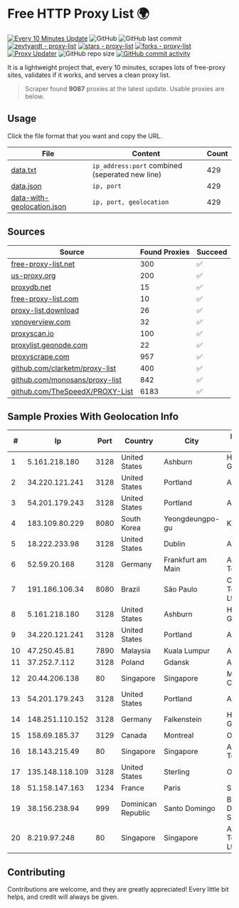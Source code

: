 
# Free HTTP Proxy List 🌍

[![Every 10 Minutes Update](https://github.com/mertguvencli/http-proxy-list/actions/workflows/main.yml/badge.svg?branch=main)](https://github.com/mertguvencli/http-proxy-list/actions/workflows/main.yml)
![GitHub](https://img.shields.io/github/license/mertguvencli/http-proxy-list)
![GitHub last commit](https://img.shields.io/github/last-commit/mertguvencli/http-proxy-list)
[![zevtyardt - proxy-list](https://img.shields.io/static/v1?label=zevtyardt&message=proxy-list&color=blue&logo=github)](https://github.com/zevtyardt/proxy-list "Go to GitHub repo")
[![stars - proxy-list](https://img.shields.io/github/stars/zevtyardt/proxy-list?style=social)](https://github.com/zevtyardt/proxy-list)
[![forks - proxy-list](https://img.shields.io/github/forks/zevtyardt/proxy-list?style=social)](https://github.com/zevtyardt/proxy-list)
[![Proxy Updater](https://github.com/zevtyardt/proxy-list/workflows/Proxy%20Updater/badge.svg)](https://github.com/zevtyardt/proxy-list/actions?query=workflow:"Proxy+Updater")
![GitHub repo size](https://img.shields.io/github/repo-size/zevtyardt/proxy-list)
[![GitHub commit activity](https://img.shields.io/github/commit-activity/m/zevtyardt/proxy-list?logo=commits)](https://github.com/zevtyardt/proxy-list/commits/main)

It is a lightweight project that, every 10 minutes, scrapes lots of free-proxy sites, validates if it works, and serves a clean proxy list.

> Scraper found **9087** proxies at the latest update. Usable proxies are below.

## Usage

Click the file format that you want and copy the URL.

|File|Content|Count|
|----|-------|-----|
|[data.txt](https://raw.githubusercontent.com/mertguvencli/http-proxy-list/main/proxy-list/data.txt)|`ip_address:port` combined (seperated new line)|429|
|[data.json](https://raw.githubusercontent.com/mertguvencli/http-proxy-list/main/proxy-list/data.json)|`ip, port`|429|
|[data-with-geolocation.json](https://raw.githubusercontent.com/mertguvencli/http-proxy-list/main/proxy-list/data-with-geolocation.json)|`ip, port, geolocation`|429|

## Sources

|Source|Found Proxies|Succeed|
|------|-------------|-------|
|[free-proxy-list.net](https://free-proxy-list.net)|300|✅|
|[us-proxy.org](https://www.us-proxy.org)|200|✅|
|[proxydb.net](http://proxydb.net)|15|✅|
|[free-proxy-list.com](https://free-proxy-list.com/?page=&port=&type%5B%5D=http&type%5B%5D=https&up_time=0&search=Search)|10|✅|
|[proxy-list.download](https://www.proxy-list.download/HTTP)|26|✅|
|[vpnoverview.com](https://vpnoverview.com/privacy/anonymous-browsing/free-proxy-servers)|32|✅|
|[proxyscan.io](https://www.proxyscan.io)|100|✅|
|[proxylist.geonode.com](https://proxylist.geonode.com/api/proxy-list?limit=300&page=1&sort_by=lastChecked&sort_type=desc&protocols=http,https)|22|✅|
|[proxyscrape.com](https://api.proxyscrape.com/v2/?request=displayproxies&protocol=http&timeout=10000&country=all&ssl=all&anonymity=all)|957|✅|
|[github.com/clarketm/proxy-list](https://raw.githubusercontent.com/clarketm/proxy-list/master/proxy-list-raw.txt)|400|✅|
|[github.com/monosans/proxy-list](https://raw.githubusercontent.com/monosans/proxy-list/main/proxies/http.txt)|842|✅|
|[github.com/TheSpeedX/PROXY-List](https://raw.githubusercontent.com/TheSpeedX/PROXY-List/master/http.txt)|6183|✅|


## Sample Proxies With Geolocation Info

|#|Ip|Port|Country|City|Internet Service Provider|
|-|--|----|-------|----|-------------------------|
|1|5.161.218.180|3128|United States|Ashburn|Hetzner Online GmbH|
|2|34.220.121.241|3128|United States|Portland|Amazon.com, Inc.|
|3|54.201.179.243|3128|United States|Portland|Amazon.com, Inc.|
|4|183.109.80.229|8080|South Korea|Yeongdeungpo-gu|Korea Telecom|
|5|18.222.233.98|3128|United States|Dublin|Amazon.com, Inc.|
|6|52.59.20.168|3128|Germany|Frankfurt am Main|Amazon Technologies Inc.|
|7|191.186.106.34|8080|Brazil|São Paulo|Claro NXT Telecomunicacoes Ltda|
|8|5.161.218.180|3128|United States|Ashburn|Hetzner Online GmbH|
|9|34.220.121.241|3128|United States|Portland|Amazon.com, Inc.|
|10|47.250.45.81|7890|Malaysia|Kuala Lumpur|Alibaba.com LLC|
|11|37.252.7.112|3128|Poland|Gdansk|Artnet Sp. z o.o.|
|12|20.44.206.138|80|Singapore|Singapore|Microsoft Corporation|
|13|54.201.179.243|3128|United States|Portland|Amazon.com, Inc.|
|14|148.251.110.152|3128|Germany|Falkenstein|Hetzner Online GmbH|
|15|158.69.185.37|3129|Canada|Montreal|OVH SAS|
|16|18.143.215.49|80|Singapore|Singapore|Amazon Technologies Inc.|
|17|135.148.118.109|3128|United States|Sterling|OVH US LLC|
|18|51.158.147.163|1234|France|Paris|SCALEWAY|
|19|38.156.238.94|999|Dominican Republic|Santo Domingo|BITNET DOMINICANA, S.R.L.|
|20|8.219.97.248|80|Singapore|Singapore|Alibaba (US) Technology Co., Ltd.|



## Contributing

Contributions are welcome, and they are greatly appreciated! Every
little bit helps, and credit will always be given.

